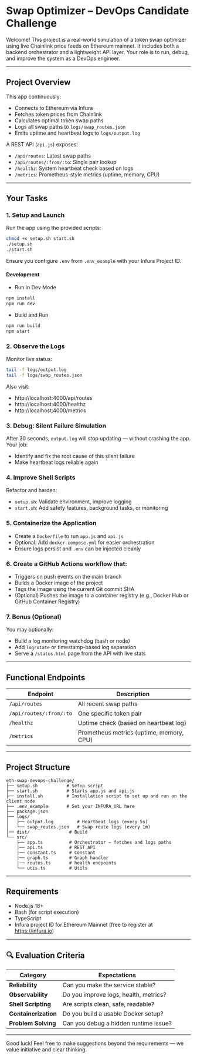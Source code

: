 # Swap Optimizer – DevOps Candidate Challenge

Welcome! This project is a real-world simulation of a token swap optimizer using live Chainlink price feeds on Ethereum mainnet. It includes both a backend orchestrator and a lightweight API layer. Your role is to run, debug, and improve the system as a DevOps engineer.

---

## Project Overview

This app continuously:
- Connects to Ethereum via Infura
- Fetches token prices from Chainlink
- Calculates optimal token swap paths
- Logs all swap paths to `logs/swap_routes.json`
- Emits uptime and heartbeat logs to `logs/output.log`

A REST API (`api.js`) exposes:
- `/api/routes`: Latest swap paths
- `/api/routes/:from/:to`: Single pair lookup
- `/healthz`: System heartbeat check based on logs
- `/metrics`: Prometheus-style metrics (uptime, memory, CPU)

---

## Your Tasks

### 1. Setup and Launch

Run the app using the provided scripts:

```bash
chmod +x setup.sh start.sh
./setup.sh
./start.sh
```

Ensure you configure `.env` from `.env_example` with your Infura Project ID.

#### Development
- Run in Dev Mode
```bash
npm install
npm run dev
```
- Build and Run
```bash
npm run build
npm start
```

### 2. Observe the Logs

Monitor live status:

```bash
tail -f logs/output.log
tail -f logs/swap_routes.json
```

Also visit:

- http://localhost:4000/api/routes
- http://localhost:4000/healthz
- http://localhost:4000/metrics

### 3. Debug: Silent Failure Simulation

After 30 seconds, `output.log` will stop updating — without crashing the app. Your job:

- Identify and fix the root cause of this silent failure
- Make heartbeat logs reliable again

### 4. Improve Shell Scripts

Refactor and harden:

- `setup.sh`: Validate environment, improve logging
- `start.sh`: Add safety features, background tasks, or monitoring

### 5. Containerize the Application

- Create a `Dockerfile` to run `app.js` and `api.js`
- Optional: Add `docker-compose.yml` for easier orchestration
- Ensure logs persist and `.env` can be injected cleanly

### 6. Create a GitHub Actions workflow that:

- Triggers on push events on the main branch
- Builds a Docker image of the project
- Tags the image using the current Git commit SHA
- (Optional) Pushes the image to a container registry (e.g., Docker Hub or GitHub Container Registry)

### 7. Bonus (Optional)

You may optionally:

- Build a log monitoring watchdog (bash or node)
- Add `logrotate` or timestamp-based log separation
- Serve a `/status.html` page from the API with live stats
    
---

## Functional Endpoints

| Endpoint                  | Description                                 |
|---------------------------|---------------------------------------------|
| `/api/routes`             | All recent swap paths                       |
| `/api/routes/:from/:to`   | One specific token pair                     |
| `/healthz`                | Uptime check (based on heartbeat log)       |
| `/metrics`                | Prometheus metrics (uptime, memory, CPU)    |

---

## Project Structure

```
eth-swap-devops-challenge/
├── setup.sh           # Setup script
├── start.sh           # Starts app.js and api.js
├── install.sh         # Installation script to set up and run on the client node
├── .env_example       # Set your INFURA_URL here
├── package.json
├── logs/
│   ├── output.log         # Heartbeat logs (every 5s)
│   └── swap_routes.json   # Swap route logs (every 1m)
│── dist/               # Build
└── src/
    ├── app.ts          # Orchestrator – fetches and logs paths
    |── api.ts          # REST API
    |── constant.ts     # Constant
    |── graph.ts        # Graph handler
    |── routes.ts       # health endpoints
    └── utis.ts         # Utils
```

---

## Requirements

- Node.js 18+
- Bash (for script execution)
- TypeScript
- Infura project ID for Ethereum Mainnet (free to register at https://infura.io)

---

## 🔍 Evaluation Criteria

| Category        | Expectations                                  |
|----------------|-----------------------------------------------|
| **Reliability** | Can you make the service stable?             |
| **Observability** | Do you improve logs, health, metrics?       |
| **Shell Scripting** | Are scripts clean, safe, readable?        |
| **Containerization** | Do you build a usable Docker setup?      |
| **Problem Solving** | Can you debug a hidden runtime issue?     |

---

Good luck! Feel free to make suggestions beyond the requirements — we value initiative and clear thinking.
